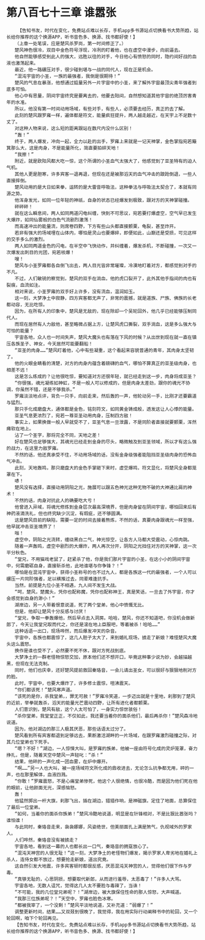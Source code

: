 # 第八百七十三章 谁嚣张
        【告知书友，时代在变化，免费站点难以长存，手机app多书源站点切换看书大势所趋，站长给你推荐的这个换源APP，听书音色多、换源、找书都好使！】
       （上章一处笔误，应是楚风杀罗尚，第一时间修正了。）
       楚风神色很冷，双目中金色符号浮现，冷冽的盯着他，也在虚空中漫步，向前逼去。
       他自然能够感受到此人的强大，远胜以往的对手，今日他心有愤怒的同时，隐约间好战的血液也激荡起来。
       最近，他一路碾压对手，很少碰到堪与一战的同代人，现在正是机会。
       “混沌宇宙的小圣，一族的最强者，我倒是很期待！”
       楚风的气息在暴涨，他想通过掂量另外一片宇宙中的小圣，来了解外宇宙最顶尖青年强者到底多可怕。
       他心中有思量，阴间宇宙终究是要离去的，他要去阳间，自然想知道其他宇宙的绝顶厉害青年的水准。
       所以，他没有第一时间动用场域，有些对手，有些人，必须要去经历，真正的去了解。
       此刻的楚风跟罗雍一样，遍体都是符文，能量疯狂提升，两人越走越近，在天宇上不足数十丈了。
       对这种人物来说，这么短的距离跟站在数尺内没什么区别！
       “轰！”
       终于，两人爆发，冲向一起，全力以赴的出手，罗雍上来就是一记天神掌，金色掌指宛若簸箕那么大，这是肉身，不是能量所化，简直要拍碎天地！
       “我擦！”
       附近，就是欧阳风都大吃一惊，这个所谓的小圣血气太强大了，他感觉到了亚圣特有的迫人气机。
       其他人更是胆寒，许多宾客一退再退，但现在还是被那滔天的血气冲击的踉跄倒退，一些人直接摔倒。
       楚风动用的是大日如来拳，运转的是大雷音呼吸法，这种拳法与呼吸法太契合了，本就有同源之势。
       他浑身发光，如同一位年轻的神祇，自身的状态已经爆发到极致，跟对方的天神掌碰撞。
       砰砰砰！
       就在这么瞬息间，两人如同两道闪电纠缠，快到不可思议，宛若要打爆虚空，空气早已发生大爆炸，如同仙雾般的白色气流剧烈激荡！
       而高速冲出的能量流，则席卷四野，下方有些山头都直接颤栗，龟裂，甚至炸开。
       若非有强大的场域埋在山体内，哪怕是灵山也要爆碎，即便如此，山巅还是受损，可见这样的交手多么的激烈。
       两人如同两道金色的闪电，在半空中飞快动作，并纠缠着，爆发杀机，不断碰撞，一次又一次爆发出刺目的光团，宛若核爆！
       嗖！
       楚风与小圣罗雍都各自倒飞出去，两人目光皆非常璀璨，冷漠地盯着对方，都感觉到对手的不凡。
       不过，人们敏锐的察觉到，楚风的双手在淌血，他的虎口裂开了，此外其他手指间的肉也有裂痕，血流如注。
       相对来说，小圣罗雍的双手好上许多，没有流血，温润如玉。
       这一刻，大梦净土中寂静，四方宾客都无声了，非常的震撼，就是道族、尸族、佛族的长老都动容，无比吃惊。
       因为，在所有人的印象中，楚风是无敌的，现在除却一个吴轮回外，他几乎已经能够压制同代人。
       而现在居然有人力敌他，甚至略微占据上方，让楚风虎口撕裂，双手淌血，这是多么强大与可怕的能量？
       宇宙各地，众人也一时间失声，楚风大魔头也有落在下风的时候？从出世到现在就一直在镇压各族圣子、神女，今天居然可能要翻船！
       “亚圣的肉身……”楚风盯着他，心中有些凝重，这个看起来容貌普通的青年，其肉身太坚韧了。
       他的火眼金睛看的清楚，对方的肉身内蕴含着磅礴的血气，哪怕不算真正的亚圣级肉身，也相差不远！
       这是怎么练成的？让他很吃惊，要知道对方还很年轻，就已经走到这一步，肉身将成亚圣？
       “你很强，魂光凝练如神虹，不是一般人可以修成的，但是肉身太差劲，跟你的魂光不协调，你虽然不错，还是不够我杀。”
       罗雍淡淡地点评，背负一只手，向前走来，然后轰的一声，他轮动另一手，比刚才还要霸道与猛烈。
       那只手化成磨盘大，通体都是金色，铭刻符文，如同黄金铸成般，透发这让人心悸的能量。
       亚圣气息更浓烈了，宛若一尊亚圣动用肉身，压制四方敌！
       事实上，如果换做一般人早就受不了，亚圣气息一旦泄露，不是同阶者直接就要颤栗，浑然瘫软在地上。
       沾了一个圣字，那将完全不同，天地之差！
       好在楚风也足够强大，其魂光已经走到金身的尽头，略微触及到亚圣领域，所以才有这么强的战力，在这里力敌罗雍。
       不然的话，他还真承受不住，不动用场域的话，没有金身级强者能阻挡亚圣级肉身的恐怖血气冲击。
       此刻，天地轰鸣，那只磨盘大的金色手掌砸下来时，虚空爆鸣，符文显化，将楚风全身都笼罩在下。
       哧！
       楚风没有选择，直接动用阴阳之光，施展可以跟五色神光这种无物不破的大神通比肩的神术！
       不然的话，肉身对抗此人的确要吃大亏！
       他曾进入异域，将魂光修炼到金身层次最高深境界，但是肉身留在阴间宇宙，哪怕回来后有神药液滴洗礼，但也终究缺少沉淀，有瑕疵，还不够圆满。
       这是楚风目前的缺陷，需要一定的时间去接着熬炼，不然的话，真要肉身跟魂光一样至强，他早就冲击亚圣境界了！
       嗡！
       虚空中，阴阳之光流转，缠绕黑白二气，神光惊空，让各方人马都大受震动，心惊肉跳。
       随着一声轰鸣，虚空中剧烈的大爆炸，两人再次分开，阴阳之光挡住对方的天神掌，这一次平分秋色。
       “堂兄，不用猫戏老鼠了，赶紧杀了他，你是我们那片宇宙的小圣，在这小小的阴间宇宙中，何需磨砺自身，直接斩杀他，此地谁堪与你争锋？！”
       哪怕是在混沌宇宙中，获得小圣称号的也不过九人，都是各族这一代的最强者，一个人可以碾压一片同阶强者，足以横推过去，同辈难逢抗手。
       当然，前提是九位小圣不相遇，九人间不发生大战。
       “呵，楚风，楚魔头，凭你也配称魔，凭你也配称神王，真是笑话，一旦去了外宇宙，你才会感觉到自身的渺小！”
       湖岸边，另一人带着恨意说道，死了两个堂弟，他心中愤慨无比。
       但是，他却让楚风十分反感与讨厌！
       “堂兄，争取一拳轰爆他，然后早点去入洞房。哈哈，楚风，你还不知道吧，你没机会做新郎了，今天让我堂兄取而代之，你还是滚在地上臣服吧，等着被杀！哈哈……”
       这种话语一出口，现场哗然，而后爆发冲天的杂音。
       宇宙中，各族也都震惊了，这几人胆子太大了，来到婚礼现场，掳走了新娘？难怪楚风大魔头这么震怒。
       换作是谁也受不了，必然要不死不休，跟对方死战到底。
       大梦净土的一群老怪物惊怒交加，原本他们还不想开口，毕竟这种事少说为妙，会越描越黑，但现在无法克制。
       同时，他们也庆幸，还好楚风提前救回秦珞音，一会儿请出圣女，可以很好与狠狠地削对方的脸。
       此时，宇宙中，也要大爆炸了，许多修士震惊，喧沸震天。
       “你们都该死！”楚风寒声道。
       “该死的是你，杀我堂弟，，罪无可赦！”罗雍冷笑道，一步迈出就是十里地，刹那到了楚风的近前，举拳就轰杀，滔天的能量光芒震动四野，让所有进化者都颤栗。
       人们意识到，楚风有敌，这个人太可怕了，一身实力惊世骇俗！
       “杀你堂弟，我堂堂正正，不仅如此，我还要当着你的面杀他们，最后再杀你！”楚风森冷地说道。
       因为，他对湖边的那三人极其厌恶，那些话语太过分了。
       楚风看到所有宾客都退到足够远去，果断激活湖畔的一片场域，在跟罗雍激烈碰撞之际，对其几位堂弟也下死手。
       “嗯？不好！”湖边，一人惊悚大叫，是罗雍的族弟，他被一座由符号化成的灵炉笼罩，奋力挣扎，但是，随着天空中楚风一声轻叱：“杀！”
       结果，他砰的一声化成一团血雾，在炉中爆开。
       “啊……”另一人也大叫，被一座场域符文所化成的鼎收进去，无论怎么抗争都无用，砰的一声，也在那里解体，血液四溅。
       “你敢！”罗雍震怒，不是心痛堂弟惨死，他这个人很绝情，也很冷酷，而是因为他们死在他的眼前，让他颜面无光，深感恼怒。
       轰！
       他猛然掷出一杆大旗，刹那飞出，插在湖边，猎猎作响，是神磁旗，定住了地面，总算保住了最后一位堂弟。
       “如何，当着你的面杀你族弟！”楚风冷酷地说道，明显是在针锋相对，不是比狠比嚣张吗？谁怕谁！
       与此同时，秦珞音走来，袅袅娜娜，风姿绝世，但美丽面孔上满是煞气，仇视域外的罗家人。
       人们哗然，秦珞音没有被掳走？
       宇宙各地，看到这一幕的人也都长出一口气，秦珞音的拥趸放心了。
       “混沌天神宫的人很无耻！”这一刻，大梦净土的老怪物们爆发，揭示罗家人卑劣地在婚礼上杀人，连侍女都不放过，想要抢走新娘，道出究竟。
       这自然引发大地震，许多宾客顿时都很反感，厌恶混沌天神宫的人，觉得他们很下作与歹毒。
       “真够无耻的，心思阴损，想要取代新郎，从而进行羞辱，太恶毒了！”许多人大骂。
       宇宙各地，无数人诅咒，觉得这几人太不要脸与毒辣了，当诛！
       “不可能，我的几位堂兄弟呢？！”湖岸边，被大旗保住性命的那人惊怒，大声喊道。
       “我那三位族弟呢？！”天空中，罗雍也脸色冰寒。
       “都被我宰了，一个没剩！”楚风平淡地说道，又补充道：“弱爆了！”
       调整更新时间，结果……又双叕到很晚了，我觉得，我在用实际行动阐释书中的轮回，又一个轮回啊，咱下个轮回再见。
       【告知书友，时代在变化，免费站点难以长存，手机app多书源站点切换看书大势所趋，站长给你推荐的这个换源APP，听书音色多、换源、找书都好使！】